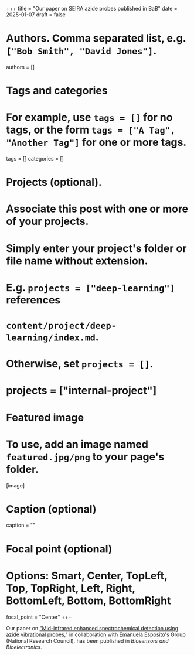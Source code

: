 +++
title = "Our paper on SEIRA azide probes published in BaB"
date = 2025-01-07
draft = false

# Authors. Comma separated list, e.g. `["Bob Smith", "David Jones"]`.
authors = []

# Tags and categories
# For example, use `tags = []` for no tags, or the form `tags = ["A Tag", "Another Tag"]` for one or more tags.
tags = []
categories = []

# Projects (optional).
#   Associate this post with one or more of your projects.
#   Simply enter your project's folder or file name without extension.
#   E.g. `projects = ["deep-learning"]` references
#   `content/project/deep-learning/index.md`.
#   Otherwise, set `projects = []`.
# projects = ["internal-project"]

# Featured image
# To use, add an image named `featured.jpg/png` to your page's folder.
[image]
  # Caption (optional)
  caption = ""

  # Focal point (optional)
  # Options: Smart, Center, TopLeft, Top, TopRight, Left, Right, BottomLeft, Bottom, BottomRight
  focal_point = "Center"
+++

Our paper on ["Mid-infrared enhanced spectrochemical detection using azide vibrational probes,"](/publication/ij-183-bab-2025/)
in collaboration with [Emanuela Esposito]'s Group (National Research Council),
has been published in *Biosensors and Bioelectronics*.

[Emanuela Esposito]: https://www.isasi.cnr.it/profile/emanuela.esposito/

